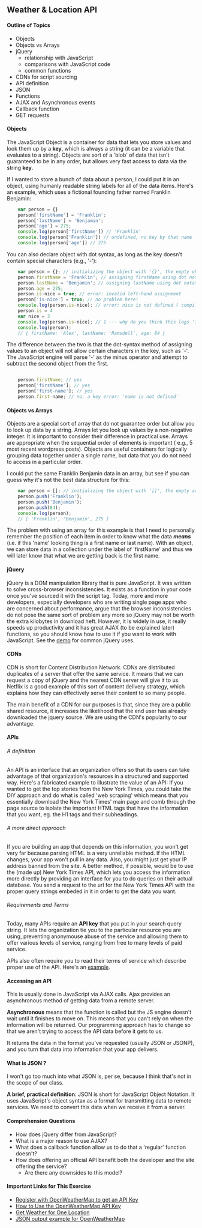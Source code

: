 ## Weather & Location API

#### Outline of Topics
+ Objects 
+ Objects vs Arrays
+ jQuery
    + relationship with JavaScript
    + comparisons with JavaScript code
    + common functions
+ CDNs for script sourcing
+ API definition
+ JSON
+ Functions
+ AJAX and Asynchronous events
+ Callback function
+ GET requests

#### Objects 

The JavaScript Object is a container for data that lets you store values and look them up by a **key**, which is always a string (it can be a variable that evaluates to a string).  Objects are sort of a 'blob' of data that isn't guaranteed to be in any order, but allows very fast access to data via the string **key**.


If I wanted to store a bunch of data about a person, I could put it in an object, using humanly readable string labels for all of the data items.  Here's an example, which uses a fictional founding father named Franklin Benjamin:

````javascript
    var person = {}
    person['firstName'] = 'Franklin';
    person['lastName'] = 'Benjamin';
    person['age'] = 275;
    console.log(person['firstName']) // 'Franklin'
    console.log(person['Franklin']) // undefined, no key by that name
    console.log(person['age']) // 275
````

You can also declare object with dot syntax, as long as the key doesn't contain special characters (e.g., '-'):

````javascript
    var person = {}; // initializing the object with '{}', the empty object literal
    person.firstName = 'Franklin'; // assigning firstName using dot notation
    person.lastName = 'Benjamin'; // assigning lastName using dot notation
    person.age = 275;
    person.is-nice = true; // error: invalid left-hand assignment 
    person['is-nice'] = true; // no problem here!
    console.log(person.is-nice); // error: nice is not defined ( compiler is trying to subtract 'nice' from 'is' )
    person.is = 4
    var nice = 3
    console.log(person.is-nice); // 1 --- why do you think this logs '1' ?
    console.log(person);
    // { firstName: 'Alex', lastName: 'Ramsdell', age: 84 }
````

The difference between the two is that the dot-syntax method of assigning values to an object will not allow certain characters in the key, such as '-'.  The JavaScript engine will parse '-' as the minus operator and attempt to subtract the second object from the first.

````javascript

    person.firstName; // yes
    person['firstName']; // yes
    person['first-name']; // yes
    person.first-name; // no, a key error: 'name is not defined'

````


#### Objects vs Arrays

Objects are a special sort of array that do not guarantee order but allow you to look up data by a string. Arrays let you look up values by a non-negative integer. It is important to consider their difference in practical use. Arrays are appropriate when the sequential order of elements is important ( e.g., 5 most recent wordpress posts). Objects are useful containers for logically grouping data together under a single name, but data that you do not need to access in a particular order.

I could put the same Franklin Benjamin data in an array, but see if you can guess why it's not the best data structure for this:

````javascript
    var person = []; // initializing the object with '[]', the empty array literal
    person.push('Franklin');
    person.push('Benjamin');
    person.push(84);
    console.log(person);
    // [ 'Franklin', 'Benjamin', 275 ]

````

The problem with using an array for this example is that I need to personally remember the position of each item in order to know what the data ***means*** (i.e. if this 'name' looking thing is a first name or last name).  With an object, we can store data in a collection under the label of 'firstName' and thus we will later know that what we are getting back is the first name.


#### jQuery

jQuery is a DOM manipulation library that is pure JavaScript.  It was written to solve cross-browser inconsistencies.  It exists as a function in your code once you've sourced it with the script tag.  Today, more and more developers, especially developers who are writing single page apps who are concerned about performance, argue that the browser inconsistencies do not pose the same sort of problem any more so jQuery may not be worth the extra kilobytes in download heft. However, it is widely in use, it really speeds up productivity and it has great AJAX (to be explained later) functions, so you should know how to use it if you want to work with JavaScript.  See the [demo](https://github.com/jswithalex/BACE-Winter2015/blob/master/week5/jQuery_Demo/demo.md) for common jQuery uses.

#### CDNs

CDN is short for Content Distribution Network. CDNs are distributed duplicates of a server that offer the same service. It means that we can request a copy of jQuery and the nearest CDN server will give it to us. Netflix is a good example of this sort of content delivery strategy, which explains how they can effectively serve their content to so many people.  

The main benefit of a CDN for our purposes is that, since they are a public shared resource, it increases the likelihood that the end user has already downloaded the jquery source.  We are using the CDN's popularity to our advantage.

#### APIs 

###### A definition

An API is an interface that an organization offers so that its users can take advantage of that organization's resources in a structured and supported way.  Here's a fabricated example to illustrate the value of an API: If you wanted to get the top stories from the New York Times, you could take the DIY approach and do what is called 'web scraping' which means that you essentially download the New York Times' main page and comb through the page source to isolate the important HTML tags that have the information that you want, eg. the H1 tags and their subheadings. 

###### A more direct approach

If you are building an app that depends on this information, you won't get very far because parsing HTML is a very unreliable method. If the HTML changes, your app won't pull in any data.  Also, you might just get your IP address banned from the site.  A better method, if possible, would be to use the (made up) New York Times API, which lets you access the information more directly by providing an interface for you to do queries on their actual database. You send a request to the url for the New York Times API with the proper query strings embeded in it in order to get the data you want.  

###### Requirements and Terms

Today, many APIs require an **API key** that you put in your search query string. It lets the organization tie you to the particular resource you are using, preventing anonymouse abuse of the service and allowing them to offer various levels of service, ranging from free to many levels of paid service.

APIs also often require you to read their terms of service which describe proper use of the API.  Here's an [example](http://openweathermap.org/appid).

#### Accessing an API

This is usually done in JavaScript via AJAX calls.  Ajax provides an asynchronous method of getting data from a remote server.  

**Asynchronous** means that the function is called but the JS engine doesn't wait until it finishes to move on.  This means that you can't rely on when the information will be returned.  Our programming approach has to change so that we aren't trying to access the API data before it gets to us.

It returns the data in the format you've requested (usually JSON or JSONP), and you turn that data into information that your app delivers.

#### What is JSON ?

I won't go too much into what JSON is, per se, because I think that's not in the scope of our class.  

**A brief, practical definition**: JSON is short for JavaScript Object Notation.  It uses JavaScript's object syntax as a format for transmitting data to remote services.  We need to convert this data when we receive it from a server.





#### Comprehension Questions 

+ How does jQuery differ from JavaScript?
+ What is a major reason to use AJAX?
+ What does a callback function allow us to do that a 'regular' function doesn't?
+ How does offering an official API benefit both the developer and the site offering the service?
    + Are there any downsides to this model?

#### Important Links for This Exercise
+ [Register with OpenWeatherMap to get an API Key](http://openweathermap.org/register)
+ [How to Use the OpenWeatherMap API Key](http://openweathermap.org/appid#use)
+ [Get Weather for One Location](http://openweathermap.org/forecast#one)
+ [JSON output example for OpenWeatherMap](http://api.openweathermap.org/data/2.5/weather?q=London,uk)
